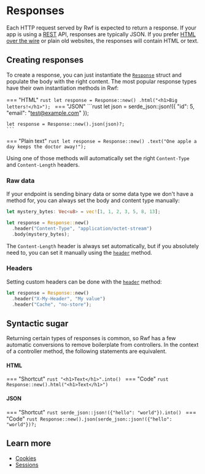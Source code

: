 # Responses

Each HTTP request served by Rwf is expected to return a response. If your app is using a [REST](REST/index.md) API, responses
are typically JSON. If you prefer [HTML over the wire](../views/turbo/index.md) or plain old websites, the responses will contain HTML or text.

## Creating responses

To create a response, you can just instantiate the [`Response`](https://docs.rs/rwf/latest/rwf/http/response/struct.Response.html) struct and populate the body
with the right content. The most popular response types have their own instantiation methods in Rwf:

=== "HTML"
    ```rust
    let response = Response::new()
      .html("<h1>Big letters!</h1>");
    ```
=== "JSON"
    ```rust
    let json = serde_json::json!({
      "id": 5,
      "email": "test@example.com"
    });

    let response = Response::new().json(json)?;
    ```
=== "Plain text"
    ```rust
    let response = Response::new()
      .text("One apple a day keeps the doctor away!");
    ```

Using one of those methods will automatically set the right `Content-Type` and `Content-Length` headers.

### Raw data

If your endpoint is sending binary data or some data type we don't have a method for, you can always set the body and content type manually:

```rust
let mystery_bytes: Vec<u8> = vec![1, 1, 2, 3, 5, 8, 13];

let response = Response::new()
  .header("Content-Type", "application/octet-stream")
  .body(mystery_bytes);
```

The `Content-Length` header is always set automatically, but if you absolutely need to, you can set it manually using the [`header`](https://docs.rs/rwf/latest/rwf/http/response/struct.Response.html#method.header) method.

### Headers

Setting custom headers can be done with the [`header`](https://docs.rs/rwf/latest/rwf/http/response/struct.Response.html#method.header) method:

```rust
let response = Response::new()
  .header("X-My-Header", "My value")
  .header("Cache", "no-store");
```

## Syntactic sugar

Returning certain types of responses is common, so Rwf has a few automatic conversions to remove boilerplate from controllers. In the context of a controller method, the following statements are equivalent.

#### HTML

=== "Shortcut"
    ```rust
    "<h1>Text</h1>".into()
    ```
=== "Code"
    ```rust
    Response::new().html("<h1>Text</h1>")
    ```

#### JSON

=== "Shortcut"
    ```rust
    serde_json::json!({"hello": "world"}).into()
    ```
=== "Code"
    ```rust
    Response::new().json(serde_json::json!({"hello": "world"})?;
    ```

## Learn more

- [Cookies](cookies.md)
- [Sessions](sessions.md)
